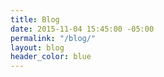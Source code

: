 ```yaml
---
title: Blog
date: 2015-11-04 15:45:00 -05:00
permalink: "/blog/"
layout: blog
header_color: blue
---
```


